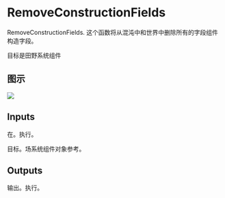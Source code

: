 # RemoveConstructionFields

RemoveConstructionFields. 这个函数将从混沌中和世界中删除所有的字段组件构造字段。

目标是田野系统组件

## 图示

![]($-20221218-18594905.png)

## Inputs

在。执行。

目标。场系统组件对象参考。

## Outputs

输出。执行。
